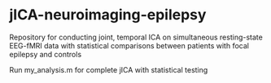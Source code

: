 # jICA-neuroimaging-epilepsy
Repository for conducting joint, temporal ICA on simultaneous resting-state EEG-fMRI data with statistical comparisons between patients with focal epilepsy and controls

Run my_analysis.m for complete jICA with statistical testing



